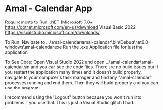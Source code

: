 # Amal - Calendar App 
Requirements to Run: .NET (Microsoft) 7.0+
https://dotnet.microsoft.com/en-us/download
Visual Basic 2022
https://visualstudio.microsoft.com/downloads/

To Run:
Navigate to ...\amal-calendar\amal-calendar\bin\Debug\net6.0-windows\amal-calendar.exe
Run the .exe Application file for just the application.

To See Code:
Open Visual Studio 2022 and open  ...\amal-calendar\amal-calendar.sln and you can see the code files.
There are no build issues but if you restart the application many times and it doesn't build properly,
navigate to your computer's task manager and find any "amal-calendar" processes running and end them.
Then they will build properly and you can use the program.

I recommend using the "Logout" button because you won't run into problems if you use that. This is just a Visual Studio glitch I had.
